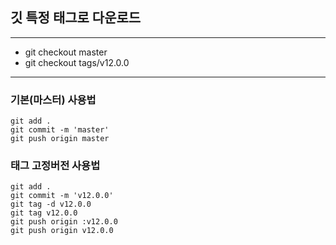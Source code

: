 ## 깃 특정 태그로 다운로드

---

- git checkout master
- git checkout tags/v12.0.0

---

### 기본(마스터) 사용법

```
git add .
git commit -m 'master'
git push origin master
```

### 태그 고정버전 사용법
```
git add .
git commit -m 'v12.0.0'
git tag -d v12.0.0
git tag v12.0.0
git push origin :v12.0.0
git push origin v12.0.0
```
